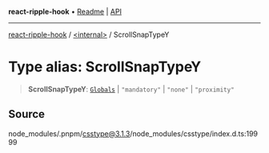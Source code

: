 **react-ripple-hook** • [Readme](../../README.md) \| [API](../../globals.md)

---

[react-ripple-hook](../../README.md) / [\<internal\>](../README.md) / ScrollSnapTypeY

# Type alias: ScrollSnapTypeY

> **ScrollSnapTypeY**: [`Globals`](Globals.md) \| `"mandatory"` \| `"none"` \| `"proximity"`

## Source

node_modules/.pnpm/csstype@3.1.3/node_modules/csstype/index.d.ts:19999
